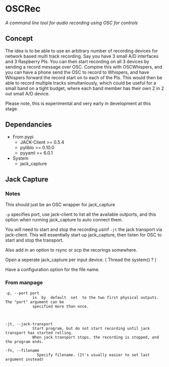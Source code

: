 # OSCRec
*A command line tool for audio recording using OSC for controls*

## Concept
The idea is to be able to use an arbitrary number of recording devices for network based multi track recording.
Say you have 3 small A/D interfaces and 3 Raspberry PIs.  You can then start recording on all 3 devices by sending a record
message over OSC.  Compine this with OSCWhispers, and you can have a phone send the OSC to record to Whispers, and have Whispers 
forward the record start on to each of the PIs.  This would then be able to record multiple tracks simultaniously, which could be useful
for a small band on a tight budget, where each band member has their own 2 in 2 out small A/D device.

Please note, this is experimental and very early in development at this stage.

## Dependancies
* From pypi
    * JACK-Client >= 0.5.4
    * pyliblo >= 0.10.0
    * pyyaml >= 6.0.1
* System
    * jack_capture 
    
    


## Jack Capture
### Notes
This should just be an OSC wrapper for jack_capture

`-p`  specifies port, use jack-client to list all the available outports, and this option when running jack_capture to auto connect them.

You will need to start and stop the recording usinf `-jt` the jack transport via jack-client.  This will essentially start up jack_capture, then listen for
OSC to start and stop the transport.

Also add in an option to rsync or scp the recorings somewhere.

Open a seperate jack_capture per input device.  ( Thread the system() ? )

Have a configuration option for the file name. 

### From manpage
```
-p, --port port
            is  by  default  set  to the two first physical outputs. The "port" argument can be
            specified more than once.


    
-jt, --jack-transport
            Start program, but do not start recording until jack transport has started rolling.
            When jack transport stops, the recording is stopped, and the program ends.

-fn, --filename
              Specify filename. (It's usually easier to set last argument instead)
```